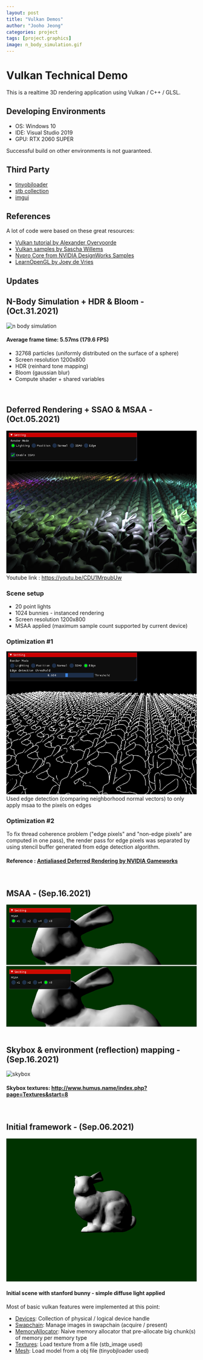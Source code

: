 ```yaml
---
layout: post
title: "Vulkan Demos"
author: "Jooho Jeong"
categories: project
tags: [project.graphics]
image: n_body_simulation.gif
---
```


# Vulkan Technical Demo
This is a realtime 3D rendering application using Vulkan / C++ / GLSL.

## Developing Environments
* OS: Windows 10
* IDE: Visual Studio 2019
* GPU: RTX 2060 SUPER

Successful build on other environments is not guaranteed.

## Third Party
* [tinyobjloader](https://github.com/tinyobjloader/tinyobjloader)
* [stb collection](https://github.com/nothings/stb)
* [imgui](https://github.com/ocornut/imgui)

## References
A lot of code were based on these great resources:
* [Vulkan tutorial by Alexander Overvoorde](https://vulkan-tutorial.com/Introduction)
* [Vulkan samples by Sascha Willems](https://github.com/SaschaWillems/Vulkan)
* [Nvpro Core from NVIDIA DesignWorks Samples](https://github.com/nvpro-samples/nvpro_core)
* [LearnOpenGL by Joey de Vries](https://learnopengl.com)

## Updates
## N-Body Simulation + HDR & Bloom - (Oct.31.2021)
![n body simulation](https://github.com/utinyt/utinyt.github.io/blob/gh-pages/assets/img/n_body_simulation.gif)<br>
#### Average frame time: 5.57ms (179.6 FPS)
* 32768 particles (uniformly distributed on the surface of a sphere)
* Screen resolution 1200x800
* HDR (reinhard tone mapping)
* Bloom (gaussian blur)
* Compute shader + shared variables
<br>

## Deferred Rendering + SSAO & MSAA - (Oct.05.2021)
![deferred_rendering](https://github.com/utinyt/utinyt.github.io/blob/gh-pages/assets/img/deferred_rendering.png)<br>
Youtube link : https://youtu.be/CDU1MrpubUw

### Scene setup
* 20 point lights
* 1024 bunnies - instanced rendering
* Screen resolution 1200x800
* MSAA applied (maximum sample count supported by current device)
  
### Optimization #1
![deferred_rendering edge detection](https://github.com/utinyt/utinyt.github.io/blob/gh-pages/assets/img/deferred_rendering_edge_detection.png)<br>
Used edge detection (comparing neighborhood normal vectors) to only apply msaa to the pixels on edges<br>

### Optimization #2
To fix thread coherence problem ("edge pixels" and "non-edge pixels" are computed in one pass), the render pass for edge pixels was separated by using stencil buffer generated from edge detection algorithm.<br>

#### Reference : [Antialiased Deferred Rendering by NVIDIA Gameworks](https://docs.nvidia.com/gameworks/content/gameworkslibrary/graphicssamples/d3d_samples/antialiaseddeferredrendering.htm)<br>
<br>

## MSAA - (Sep.16.2021)
![mass_x1](https://github.com/utinyt/utinyt.github.io/blob/gh-pages/assets/img/msaa_x1.png)<br>
![mass_x8](https://github.com/utinyt/utinyt.github.io/blob/gh-pages/assets/img/msaa_x8.png)<br>
<br>

## Skybox & environment (reflection) mapping - (Sep.16.2021)
![skybox](https://github.com/utinyt/utinyt.github.io/blob/gh-pages/assets/img/skybox.gif)<br>
#### Skybox textures: http://www.humus.name/index.php?page=Textures&start=8
<br>

## Initial framework - (Sep.06.2021)
![initial_framework](https://github.com/utinyt/utinyt.github.io/blob/gh-pages/assets/img/initial_framework.png)<br>
#### Initial scene with stanford bunny - simple diffuse light applied <br>

Most of basic vulkan features were implemented at this point: <br>
* [Devices](https://github.com/jooho556/TeamPositive/blob/master/vulkan/core/vulkan_device.h): Collection of physical / logical device handle <br>
* [Swapchain](https://github.com/jooho556/TeamPositive/blob/master/vulkan/core/vulkan_swapchain.h): Manage images in swapchain (acquire / present) <br>
* [MemoryAllocator](https://github.com/jooho556/TeamPositive/blob/master/vulkan/core/vulkan_memory_allocator.h): Naive memory allocator that pre-allocate big chunk(s) of memory per memory type <br>
* [Textures](https://github.com/jooho556/TeamPositive/blob/master/vulkan/core/vulkan_texture.h): Load texture from a file (stb_image used) <br>
* [Mesh](https://github.com/jooho556/TeamPositive/blob/master/vulkan/core/vulkan_mesh.h): Load model from a obj file (tinyobjloader used) <br>

